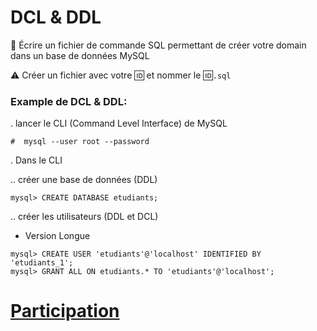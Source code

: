# DCL & DDL



:bookmark: Écrire un fichier de commande SQL permettant de créer votre domain dans un base de données MySQL

:warning: Créer un fichier avec votre :id: et nommer le :id:`.sql`


### Example de DCL & DDL:

. lancer le CLI (Command Level Interface) de MySQL

```
#  mysql --user root --password
```


. Dans le CLI

.. créer une base de données (DDL)

```
mysql> CREATE DATABASE etudiants;
```

.. créer les utilisateurs (DDL et DCL)

- Version Longue

```
mysql> CREATE USER 'etudiants'@'localhost' IDENTIFIED BY 'etudiants_1';
mysql> GRANT ALL ON etudiants.* TO 'etudiants'@'localhost';
```

# [Participation](Participation.md)
